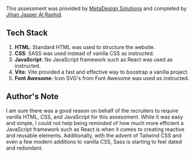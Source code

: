 This assessment was provided by [MetaDesign Solutions](https://metadesignsolutions.com/) and completed by [Jihan Jasper Al Rashid](https://www.jaspercode.com/).

## Tech Stack

1.  **HTML**: Standard HTML was used to structure the website.
2.  **CSS**: SASS was used instead of vanilla CSS as instructed.
3.  **JavaScript**: No JavaScript framework such as React was used as instructed.
4.  **Vite**: Vite provided a fast and effective way to boostrap a vanilla project.
5.  **Font Awesome**: Icon SVG's from Font Awesome was used as instructed.

## Author's Note

I am sure there was a good reason on behalf of the recruiters to require vanilla HTML, CSS, and JavaScript for this assessment. While it was easy and simple, I could not help being reminded of how much more efficient a JavaScript framework such as React is when it comes to creating reactive and reusable elements. Additionally, with the advent of Tailwind CSS and even a few modern additions to vanilla CSS, Sass is starting to feel dated and redundant.
